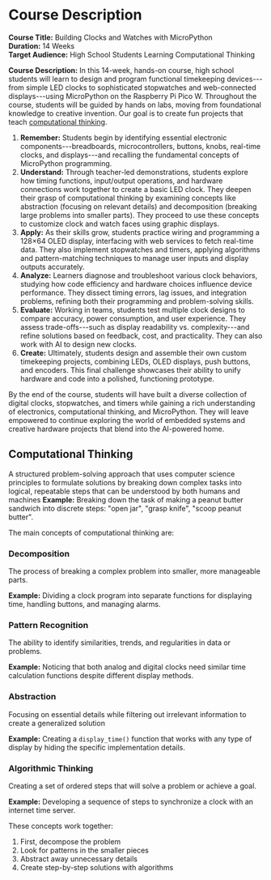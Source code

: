 # Course Description

**Course Title:** Building Clocks and Watches with MicroPython<br/>
**Duration:** 14 Weeks<br/>
**Target Audience:** High School Students Learning Computational Thinking

**Course Description:**
In this 14-week, hands-on course, high school students will learn to design and program functional timekeeping devices---from simple LED clocks to sophisticated stopwatches and web-connected displays---using MicroPython on the Raspberry Pi Pico W. Throughout the course, students will be guided by hands on labs, moving from foundational knowledge to creative invention.  Our goal is to create fun projects that teach [computational thinking](glossary.md#computational-thinking).

1.  **Remember:** Students begin by identifying essential electronic components---breadboards, microcontrollers, buttons, knobs, real-time clocks, and displays---and recalling the fundamental concepts of MicroPython programming.
2.  **Understand:** Through teacher-led demonstrations, students explore how timing functions, input/output operations, and hardware connections work together to create a basic LED clock. They deepen their grasp of computational thinking by examining concepts like abstraction (focusing on relevant details) and decomposition (breaking large problems into smaller parts).  They proceed to use these concepts to customize clock and watch faces using graphic displays.
3.  **Apply:** As their skills grow, students practice wiring and programming a 128×64 OLED display, interfacing with web services to fetch real-time data. They also implement stopwatches and timers, applying algorithms and pattern-matching techniques to manage user inputs and display outputs accurately.
4.  **Analyze:** Learners diagnose and troubleshoot various clock behaviors, studying how code efficiency and hardware choices influence device performance. They dissect timing errors, lag issues, and integration problems, refining both their programming and problem-solving skills.
5.  **Evaluate:** Working in teams, students test multiple clock designs to compare accuracy, power consumption, and user experience. They assess trade-offs---such as display readability vs. complexity---and refine solutions based on feedback, cost, and practicality.  They
can also work with AI to design new clocks.
6.  **Create:** Ultimately, students design and assemble their own custom timekeeping projects, combining LEDs, OLED displays, push buttons, and encoders. This final challenge showcases their ability to unify hardware and code into a polished, functioning prototype.

By the end of the course, students will have built a diverse collection of digital clocks, stopwatches, and timers while gaining a rich understanding of electronics, computational thinking, and MicroPython. They will leave empowered to continue exploring the world of embedded systems and creative hardware projects that blend into the AI-powered home.

## Computational Thinking

A structured problem-solving approach that uses computer science principles to formulate solutions by breaking down complex tasks into logical, repeatable steps that can be understood by both humans and machines **Example:** Breaking down the task of making a peanut butter sandwich into discrete steps: "open jar", "grasp knife", "scoop peanut butter".

The main concepts of computational thinking are:

### Decomposition

The process of breaking a complex problem into smaller, more manageable parts.

**Example:** Dividing a clock program into separate functions for displaying time, handling buttons, and managing alarms.

### Pattern Recognition

The ability to identify similarities, trends, and regularities in data or problems.

**Example:** Noticing that both analog and digital clocks need similar time calculation functions despite different display methods.

### Abstraction

Focusing on essential details while filtering out irrelevant information to create a generalized solution 

**Example:** Creating a `display_time()` function that works with any type of display by hiding the specific implementation details.

### Algorithmic Thinking

Creating a set of ordered steps that will solve a problem or achieve a goal.

**Example:** Developing a sequence of steps to synchronize a clock with an internet time server.

These concepts work together:

1.  First, decompose the problem
2.  Look for patterns in the smaller pieces
3.  Abstract away unnecessary details
4.  Create step-by-step solutions with algorithms